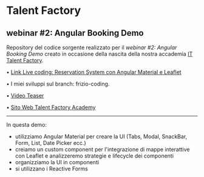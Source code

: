 # Talent Factory
## webinar #2: Angular Booking Demo

Repository del codice sorgente realizzato per il _webinar #2: Angular Booking Demo_ creato in occasione della nascita della nostra accademia [IT Talent Factory](https://academy.talent-factory.it/).

• [Link Live coding: Reservation System con Angular Material e Leaflet](https://www.youtube.com/watch?v=KTt3pMgb7Qw&ab_channel=FabioBiondi)

• I miei sviluppi sul branch: frizio-coding.

• [Video Teaser](https://www.youtube.com/watch?v=gu5zbCswoIU)

• [Sito Web Talent Factory Academy](https://www.youtube.com/watch?v=gu5zbCswoIU)

---
In questa demo:

* utilizziamo Angular Material per creare la UI (Tabs, Modal, SnackBar, Form, List, Date Picker ecc.)
* creiamo un custom component per l'integrazione di mappe interattive con Leaflet e analizzeremo strategie e  lifecycle dei componenti
* organizziamo la UI in componenti
* si utilizzano i Reactive Forms
